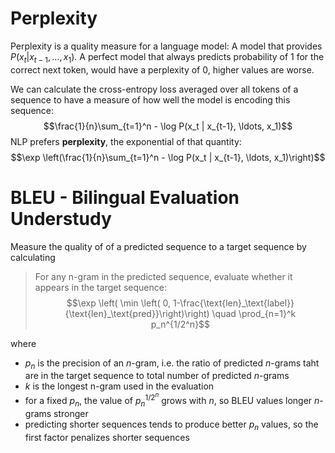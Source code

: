 # Perplexity

Perplexity is a quality measure for a language model: A model that provides $P(x_t | x_{t-1}, \ldots, x_1)$.
A perfect model that always predicts probability of 1 for the correct next token, would have a perplexity of 0, higher values are worse.

We can calculate the cross-entropy loss averaged over all tokens of a sequence to have a measure of how well the model is encoding this sequence: $$\frac{1}{n}\sum_{t=1}^n - \log P(x_t | x_{t-1}, \ldots, x_1)$$
NLP prefers **perplexity**, the exponential of that quantity: $$\exp \left(\frac{1}{n}\sum_{t=1}^n - \log P(x_t | x_{t-1}, \ldots, x_1)\right)$$
# BLEU - Bilingual Evaluation Understudy

Measure the quality of of a predicted sequence to a target sequence by calculating

> For any n-gram in the predicted sequence, evaluate whether it appears in the target sequence:
> $$\exp \left( \min \left( 0, 1-\frac{\text{len}_\text{label}}{\text{len}_\text{pred}}\right)\right) \quad \prod_{n=1}^k p_n^{1/2^n}$$

where
- $p_n$ is the precision of an $n$-gram, i.e. the ratio of predicted $n$-grams taht are in the target sequence to total number of predicted $n$-grams
- $k$ is the longest n-gram used in the evaluation
- for a fixed $p_n$, the value of $p_n^{1/2^n}$ grows with $n$, so BLEU values longer $n$-grams stronger
- predicting shorter sequences tends to produce better $p_n$ values, so the first factor penalizes shorter sequences


